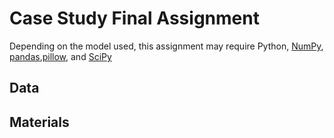 # Case Study Final Assignment

Depending on the model used, this assignment may require Python, [NumPy](https://numpy.org/), [pandas](https://pandas.pydata.org/),[pillow](https://pypi.org/project/Pillow/), and [SciPy](https://scipy.org/)

## Data

## Materials
